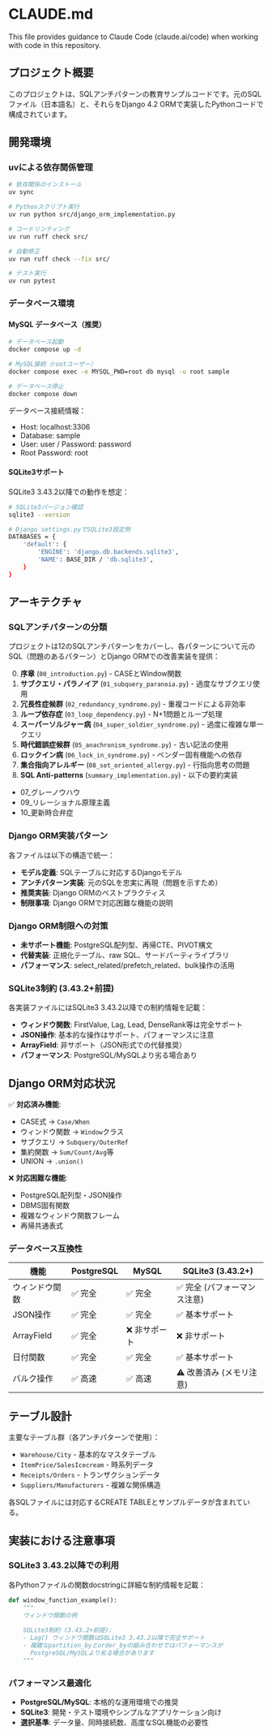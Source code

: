 # CLAUDE.md

This file provides guidance to Claude Code (claude.ai/code) when working with code in this repository.

## プロジェクト概要

このプロジェクトは、SQLアンチパターンの教育サンプルコードです。元のSQLファイル（日本語名）と、それらをDjango 4.2 ORMで実装したPythonコードで構成されています。

## 開発環境

### uvによる依存関係管理
```bash
# 依存関係のインストール
uv sync

# Pythonスクリプト実行
uv run python src/django_orm_implementation.py

# コードリンティング
uv run ruff check src/

# 自動修正
uv run ruff check --fix src/

# テスト実行
uv run pytest
```

### データベース環境

#### MySQL データベース（推奨）
```bash
# データベース起動
docker compose up -d

# MySQL接続（rootユーザー）
docker compose exec -e MYSQL_PWD=root db mysql -u root sample

# データベース停止
docker compose down
```

データベース接続情報：
- Host: localhost:3306
- Database: sample
- User: user / Password: password
- Root Password: root

#### SQLite3サポート
SQLite3 3.43.2以降での動作を想定：
```bash
# SQLite3バージョン確認
sqlite3 --version

# Django settings.pyでSQLite3設定例
DATABASES = {
    'default': {
        'ENGINE': 'django.db.backends.sqlite3',
        'NAME': BASE_DIR / 'db.sqlite3',
    }
}
```

## アーキテクチャ

### SQLアンチパターンの分類
プロジェクトは12のSQLアンチパターンをカバーし、各パターンについて元のSQL（問題のあるパターン）とDjango ORMでの改善実装を提供：

0. **序章** (`00_introduction.py`) - CASEとWindow関数
1. **サブクエリ・パラノイア** (`01_subquery_paranoia.py`) - 過度なサブクエリ使用
2. **冗長性症候群** (`02_redundancy_syndrome.py`) - 重複コードによる非効率
3. **ループ依存症** (`03_loop_dependency.py`) - N+1問題とループ処理
4. **スーパーソルジャー病** (`04_super_soldier_syndrome.py`) - 過度に複雑な単一クエリ
5. **時代錯誤症候群** (`05_anachronism_syndrome.py`) - 古い記法の使用
6. **ロックイン病** (`06_lock_in_syndrome.py`) - ベンダー固有機能への依存
7. **集合指向アレルギー** (`08_set_oriented_allergy.py`) - 行指向思考の問題
8. **SQL Anti-patterns** (`summary_implementation.py`) - 以下の要約実装
  * 07_グレーノウハウ
  * 09_リレーショナル原理主義
  * 10_更新時合弁症

### Django ORM実装パターン

各ファイルは以下の構造で統一：
- **モデル定義**: SQLテーブルに対応するDjangoモデル
- **アンチパターン実装**: 元のSQLを忠実に再現（問題を示すため）
- **推奨実装**: Django ORMのベストプラクティス
- **制限事項**: Django ORMで対応困難な機能の説明

### Django ORM制限への対策

- **未サポート機能**: PostgreSQL配列型、再帰CTE、PIVOT構文
- **代替実装**: 正規化テーブル、raw SQL、サードパーティライブラリ
- **パフォーマンス**: select_related/prefetch_related、bulk操作の活用

### SQLite3制約 (3.43.2+前提)

各実装ファイルにはSQLite3 3.43.2以降での制約情報を記載：
- **ウィンドウ関数**: FirstValue, Lag, Lead, DenseRank等は完全サポート
- **JSON操作**: 基本的な操作はサポート、パフォーマンスに注意
- **ArrayField**: 非サポート（JSON形式での代替推奨）
- **パフォーマンス**: PostgreSQL/MySQLより劣る場合あり

## Django ORM対応状況

✅ **対応済み機能**:
- CASE式 → `Case/When`
- ウィンドウ関数 → `Window`クラス
- サブクエリ → `Subquery/OuterRef`
- 集約関数 → `Sum/Count/Avg`等
- UNION → `.union()`

❌ **対応困難な機能**:
- PostgreSQL配列型・JSON操作
- DBMS固有関数
- 複雑なウィンドウ関数フレーム
- 再帰共通表式

### データベース互換性

| 機能 | PostgreSQL | MySQL | SQLite3 (3.43.2+) |
|------|------------|-------|--------------------|
| ウィンドウ関数 | ✅ 完全 | ✅ 完全 | ✅ 完全 (パフォーマンス注意) |
| JSON操作 | ✅ 完全 | ✅ 完全 | ✅ 基本サポート |
| ArrayField | ✅ 完全 | ❌ 非サポート | ❌ 非サポート |
| 日付関数 | ✅ 完全 | ✅ 完全 | ✅ 基本サポート |
| バルク操作 | ✅ 高速 | ✅ 高速 | ⚠️ 改善済み (メモリ注意) |

## テーブル設計

主要なテーブル群（各アンチパターンで使用）：
- `Warehouse/City` - 基本的なマスタテーブル
- `ItemPrice/SalesIcecream` - 時系列データ
- `Receipts/Orders` - トランザクションデータ
- `Suppliers/Manufacturers` - 複雑な関係構造

各SQLファイルには対応するCREATE TABLEとサンプルデータが含まれている。

## 実装における注意事項

### SQLite3 3.43.2以降での利用
各Pythonファイルの関数docstringに詳細な制約情報を記載：

```python
def window_function_example():
    """
    ウィンドウ関数の例
    
    SQLite3制約 (3.43.2+前提):
    - Lag() ウィンドウ関数はSQLite3 3.43.2以降で完全サポート
    - 複雑なpartition_byとorder_byの組み合わせではパフォーマンスが
      PostgreSQL/MySQLより劣る場合があります
    """
```

### パフォーマンス最適化
- **PostgreSQL/MySQL**: 本格的な運用環境での推奨
- **SQLite3**: 開発・テスト環境やシンプルなアプリケーション向け
- **選択基準**: データ量、同時接続数、高度なSQL機能の必要性